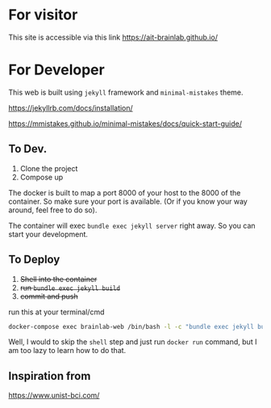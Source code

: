 # For visitor

This site is accessible via this link
https://ait-brainlab.github.io/


# For Developer

This web is built using `jekyll` framework and `minimal-mistakes` theme.

https://jekyllrb.com/docs/installation/

https://mmistakes.github.io/minimal-mistakes/docs/quick-start-guide/

## To Dev.

1. Clone the project
2. Compose up

The docker is built to map a port 8000 of your host to the 8000 of the container. So make sure your port is available. (Or if you know your way around, feel free to do so).

The container will exec `bundle exec jekyll server` right away. So you can start your development.

## To Deploy

1. ~~Shell into the container~~
2. ~~run `bundle exec jekyll build`~~
3. ~~commit and push~~

run this at your terminal/cmd

```sh
docker-compose exec brainlab-web /bin/bash -l -c "bundle exec jekyll build --verbose"
```

Well, I would to skip the `shell` step and just run `docker run` command, but I am too lazy to learn how to do that.

## Inspiration from

https://www.unist-bci.com/